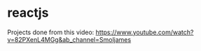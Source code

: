 # reactjs


Projects done from this video:
https://www.youtube.com/watch?v=82PXenL4MGg&ab_channel=Smoljames
